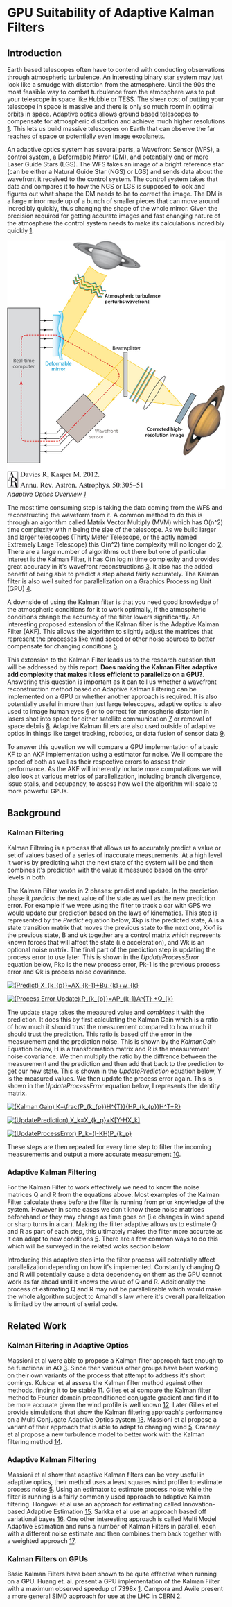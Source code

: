 # GPU Suitability of Adaptive Kalman Filters

## Introduction
Earth based telescopes often have to contend with conducting observations through atmospheric turbulence. An interesting binary star system may just look like a smudge with distortion from the atmosphere. Until the 90s the most feasible way to combat turbulence from the atmosphere was to put your telescope in space like Hubble or TESS. The sheer cost of putting your telescope in space is massive and there is only so much room in optimal orbits in space. Adaptive optics allows ground based telescopes to compensate for atmospheric distortion and achieve much higher resolutions [1][Davies2012]. This lets us build massive telescopes on Earth that can observe the far reaches of space or potentially even image exoplanets. 

An adaptive optics system has several parts, a Wavefront Sensor (WFS), a control system, a Deformable Mirror (DM), and potentially one or more Laser Guide Stars (LGS). The WFS takes an image of a bright reference star (can be either a Natural Guide Star (NGS) or LGS) and sends data about the wavefront it received to the control system. The control system takes that data and compares it to how the NGS or LGS is supposed to look and figures out what shape the DM needs to be to correct the image. The DM is a large mirror made up of a bunch of smaller pieces that can move around incredibly quickly, thus changing the shape of the whole mirror. Given the precision required for getting accurate images and fast changing nature of the atmosphere the control system needs to make its calculations incredibly quickly [1][Davies2012]. 

![AdaptiveOpticsOverview](Figures/AdaptiveOpticsOverviewFromDavies2012.jpeg)
*Adaptive Optics Overview [1][Davies2012]*

The most time consuming step is taking the data coming from the WFS and reconstructing the waveform from it. A common method to do this is through an algorithm called Matrix Vector Multiply (MVM) which has O(n^2) time complexity with n being the size of the telescope. As we build larger and larger telescopes (Thirty Meter Telescope, or the aptly named Extremely Large Telescope) this O(n^2) time complexity will no longer do [2][Shatokhina2014]. There are a large number of algorithms out there but one of particular interest is the Kalman Filter, it has O(n log n) time complexity and provides great accuracy in it's wavefront reconstructions [3][Massioni2011]. It also has the added benefit of being able to predict a step ahead fairly accurately. The Kalman filter is also well suited for parallelization on a Graphics Processing Unit (GPU) [4][Huang2011].

A downside of using the Kalman filter is that you need good knowledge of the atmospheric conditions for it to work optimally, if the atmospheric conditions change the accuracy of the filter lowers significantly. An interesting proposed extension of the Kalman filter is the Adaptive Kalman Filter (AKF). This allows the algorithm to slightly adjust the matrices that represent the processes like wind speed or other noise sources to better compensate for changing conditions [5][Massioni2015].

This extension to the Kalman Filter leads us to the research question that will be addressed by this report. **Does making the Kalman Filter adaptive add complexity that makes it less efficient to parallelize on a GPU?**. Answering this question is important as it can tell us whether a wavefront reconstruction method based on Adaptive Kalman Filtering can be implemented on a GPU or whether another approach is required. It is also potentially useful in more than just large telescopes, adaptive optics is also used to image human eyes [6][Burns2019] or to correct for atmospheric distortion in lasers shot into space for either satellite communication [7][Berkefeld2010] or removal of space debris [8][Phipps2012]. Adaptive Kalman filters are also used outside of adaptive optics in things like target tracking, robotics, or data fusion of sensor data [9][Yang2006].

To answer this question we will compare a GPU implementation of a basic KF to an AKF implementation using a estimator for noise. We'll compare the speed of both as well as their respective errors to assess their performance. As the AKF will inherently include more computations we will also look at various metrics of parallelization, including branch divergence, issue stalls, and occupancy, to assess how well the algorithm will scale to more powerful GPUs. 

## Background
### Kalman Filtering
Kalman Filtering is a process that allows us to accurately predict a value or set of values based of a series of inaccurate measurements. At a high level it works by predicting what the next state of the system will be and then combines it's prediction with the value it measured based on the error levels in both. 

The Kalman Filter works in 2 phases: predict and update. In the prediction phase it *predicts* the next value of the state as well as the new prediction error. For example if we were using the filter to track a car with GPS we would update our prediction based on the laws of kinematics. This step is represented by the *Predict* equation below, Xkp is the predicted state, A is a state transition matrix that moves the previous state to the next one, Xk-1 is the previous state, B and uk together are a control matrix which represents known forces that will affect the state (i.e acceleration), and Wk is an optional noise matrix. The final part of the prediction step is updating the process error to use later. This is shown in the *UpdateProcessError* equation below, Pkp is the new process error, Pk-1 is the previous process error and Qk is process noise covariance.

<a href="https://www.codecogs.com/eqnedit.php?latex=(Predict)&space;X_{k_{p}}=AX_{k-1}&plus;Bu_{k}&plus;w_{k}" target="_blank"><img src="https://latex.codecogs.com/gif.latex?(Predict)&space;X_{k_{p}}=AX_{k-1}&plus;Bu_{k}&plus;w_{k}" title="(Predict) X_{k_{p}}=AX_{k-1}+Bu_{k}+w_{k}" /></a>

<a href="https://www.codecogs.com/eqnedit.php?latex=(Process&space;Error&space;Update)&space;P_{k_{p}}=AP_{k-1}A^{T}&space;&plus;Q_{k}" target="_blank"><img src="https://latex.codecogs.com/gif.latex?(Process&space;Error&space;Update)&space;P_{k_{p}}=AP_{k-1}A^{T}&space;&plus;Q_{k}" title="(Process Error Update) P_{k_{p}}=AP_{k-1}A^{T} +Q_{k}" /></a>

The update stage takes the measured value and *combines* it with the prediction. It does this by first calculating the Kalman Gain which is a ratio of how much it should trust the measurement compared to how much it should trust the prediction. This ratio is based off the error in the measurement and the prediction noise. This is shown by the *KalmanGain* Equation below, H is a transformation matrix and R is the measurement noise covariance. We then multiply the ratio by the diffrence between the measurement and the prediction and then add that back to the prediction to get our new state. This is shown in the *UpdatePrediction* equation below, Y is the measured values. We then update the process error again. This is shown in the *UpdateProcessError* equation below, I represents the identity matrix.

<a href="https://www.codecogs.com/eqnedit.php?latex=(Kalman&space;Gain)&space;K=\frac{P_{k_{p}}H^{T}}{HP_{k_{p}}H^T&plus;R}" target="_blank"><img src="https://latex.codecogs.com/gif.latex?(Kalman&space;Gain)&space;K=\frac{P_{k_{p}}H^{T}}{HP_{k_{p}}H^T&plus;R}" title="(Kalman Gain) K=\frac{P_{k_{p}}H^{T}}{HP_{k_{p}}H^T+R}" /></a>

<a href="https://www.codecogs.com/eqnedit.php?latex=(UpdatePrediction)&space;X_k=X_{k_p}&plus;K[Y-HX_k]" target="_blank"><img src="https://latex.codecogs.com/gif.latex?(UpdatePrediction)&space;X_k=X_{k_p}&plus;K[Y-HX_k]" title="(UpdatePrediction) X_k=X_{k_p}+K[Y-HX_k]" /></a>

<a href="https://www.codecogs.com/eqnedit.php?latex=(UpdateProcessError)&space;P_k=(I-KH)P_{k_p}" target="_blank"><img src="https://latex.codecogs.com/gif.latex?(UpdateProcessError)&space;P_k=(I-KH)P_{k_p}" title="(UpdateProcessError) P_k=(I-KH)P_{k_p}" /></a>

These steps are then repeated for every time step to filter the incoming measurements and output a more accurate measurement [10][Kalman1960].

### Adaptive Kalman Filtering
For the Kalman Filter to work effectively we need to know the noise matrices Q and R from the equations above. Most examples of the Kalman Filter calculate these before the filter is running from prior knowledge of the system. However in some cases we don't know these noise matrices beforehand or they may change as time goes on (i.e changes in wind speed or sharp turns in a car). Making the filter adaptive allows us to estimate Q and R as part of each step, this ultimately makes the filter more accurate as it can adapt to new conditions [5][Massioni2015]. There are a few common ways to do this which will be surveyed in the related woks section below.

Introducing this adaptive step into the filter process will potentially affect parallelization depending on how it's implemented. Constantly changing Q and R will potentially cause a data dependency on them as the GPU cannot work as far ahead until it knows the value of Q and R. Additionally the process of estimating Q and R may not be parallelizable which would make the whole algorithm subject to Amahdl's law where it's overall parallelization is limited by the amount of serial code.

## Related Work
### Kalman Filtering in Adaptive Optics
Massioni et al were able to propose a Kalman filter approach fast enough to be functional in AO [3][Massioni2011]. Since then various other groups have been working on their own variants of the process that attempt to address it's short comings. Kulscar et al assess the Kalman filter method against other methods, finding it to be stable [11][Kulcsar2012]. Gilles et al compare the Kalman filter method to Fourier domain preconditioned conjugate gradient and find it to be more accurate given the wind profile is well known [12][Gilles2013]. Later Gilles et el provide simulations that show the Kalman filtering approach's performance on a Multi Conjugate Adaptive Optics system [13][Gilles2014]. Massioni et al propose a variant of their approach that is able to adapt to changing wind [5][Massioni2015]. Cranney et al propose a new turbulence model to better work with the Kalman filtering method [14][Cranney2017].

### Adaptive Kalman Filtering
Massioni et al show that adaptive Kalman filters can be very useful in adaptive optics, their method uses a least squares wind profiler to estimate process noise [5][Massioni2015]. Using an estimator to estimate process noise while the filter is running is a fairly commonly used approach to adaptive Kalman filtering. Hongwei et al use an approach for estimating called Innovation-based Adaptive Estimation [15][Hongwei2006]. Sarkka et al use an approach based off variational bayes [16][Sarkka2009]. One other interesting approach is called Multi Model Adaptive Estimation and runs a number of Kalman Filters in parallel, each with a different noise estimate and then combines them back together with a weighted approach [17][Kang-hua2007].
### Kalman Filters on GPUs
Basic Kalman Filters have been shown to be quite effective when running on a GPU. Huang et. al. present a GPU implementation of the Kalman Filter with a maximum observed speedup of 7398x [1][Huang2011]. Campora and Awile present a more general SIMD approach for use at the LHC in CERN [2][Campora2018]. 

[Huang2011]: https://ieeexplore.ieee.org/document/6121397 "M.-Y. Huang, S.-C. Wei, B. Huang, and Y.-L. Chang, “Accelerating the Kalman Filter on a GPU,” in 2011 IEEE 17th International Conference on Parallel and Distributed Systems, 2011, pp. 1016–1020, doi: 10.1109/ICPADS.2011.153."

[Campora2018]: https://onlinelibrary.wiley.com/doi/full/10.1002/cpe.4483 "D. H. Campora Perez and O. Awile, “An efficient low-rank Kalman filter for modern SIMD architectures,” Concurrency and Computation: Practice and Experience, vol. 30, no. 23, p. e4483, 2018."

[Davies2012]: https://www.annualreviews.org/doi/abs/10.1146/annurev-astro-081811-125447 "R. Davies and M. Kasper, “Adaptive Optics for Astronomy,” Annual Review of Astronomy and Astrophysics, vol. 50, no. 1, pp. 305–351, 2012, doi: 10.1146/annurev-astro-081811-125447."

[Shatokhina2014]: https://www.spiedigitallibrary.org/conference-proceedings-of-spie/9148/91480P/Fast-algorithm-for-wavefront-reconstruction-in-XAO-SCAO-with-pyramid/10.1117/12.2057375.full "I. Shatokhina, A. Obereder, and R. Ramlau, “Fast algorithm for wavefront reconstruction in XAO/SCAO with pyramid wavefront sensor,” in Adaptive Optics Systems IV, 2014, vol. 9148, p. 91480P, doi: 10.1117/12.2057375."

[Massioni2011]: https://www.osapublishing.org/josaa/abstract.cfm?uri=josaa-28-11-2298 "P. Massioni, C. Kulcsár, H.-F. Raynaud, and J.-M. Conan, “Fast computation of an optimal controller for large-scale adaptive optics,” JOSA A, vol. 28, no. 11, pp. 2298–2309, 2011"

[Massioni2015]: https://www.osapublishing.org/josaa/abstract.cfm?uri=josaa-32-12-2353 "P. Massioni, L. Gilles, and B. Ellerbroek, “Adaptive distributed Kalman filtering with wind estimation for astronomical adaptive optics,” JOSA A, vol. 32, no. 12, pp. 2353–2364, 2015."

[Berkefeld2010]: https://www.spiedigitallibrary.org/conference-proceedings-of-spie/7736/77364C/Adaptive-optics-for-satellite-to-ground-laser-communication-at-the/10.1117/12.857681.full "T. Berkefeld, D. Soltau, R. Czichy, E. Fischer, B. Wandernoth, and Z. Sodnik, “Adaptive optics for satellite-to-ground laser communication at the 1m Telescope of the ESA Optical Ground Station, Tenerife, Spain,” in Adaptive Optics Systems II, 2010, vol. 7736, p. 77364C, doi: 10.1117/12.857681."

[Burns2019]: https://www.ncbi.nlm.nih.gov/pmc/articles/PMC6347528/ "S. A. Burns, A. E. Elsner, K. A. Sapoznik, R. L. Warner, and T. J. Gast, “Adaptive optics imaging of the human retina,” Progress in retinal and eye research, vol. 68, pp. 1–30, 2019."

[Phipps2012]: https://www.sciencedirect.com/science/article/pii/S0273117712001020 "C. R. Phipps et al., “Removing orbital debris with lasers,” Advances in Space Research, vol. 49, no. 9, pp. 1283–1300, May 2012, doi: 10.1016/j.asr.2012.02.003."

[Yang2006]: https://link.springer.com/content/pdf/10.1007/s00190-006-0041-0.pdf "Y. Yang and W. Gao, “An Optimal Adaptive Kalman Filter,” Journal of Geodesy, vol. 80, no. 4, pp. 177–183, Jul. 2006, doi: 10.1007/s00190-006-0041-0."

[Kalman1960]: https://www.cs.unc.edu/~welch/kalman/media/pdf/Kalman1960.pdf "R. E. Kalman, “A New Approach to Linear Filtering and Prediction Problems,” vol. 82, pp. 35–45, 1960, doi: 10.1115/1.3662552."

[Kulcsar2012]: https://www.sciencedirect.com/science/article/pii/S0005109812002750 "C. Kulcsár, H.-F. Raynaud, C. Petit, and J.-M. Conan, “Minimum variance prediction and control for adaptive optics,” Automatica, vol. 48, no. 9, pp. 1939–1954, Sep. 2012, doi: 10.1016/j.automatica.2012.03.030."

[Gilles2013]: https://www.osapublishing.org/josaa/abstract.cfm?uri=josaa-30-5-898 "L. Gilles, P. Massioni, C. Kulcsár, H.-F. Raynaud, and B. Ellerbroek, “Distributed Kalman filtering compared to Fourier domain preconditioned conjugate gradient for laser guide star tomography on extremely large telescopes,” JOSA A, vol. 30, no. 5, pp. 898–909, 2013."

[Gilles2014]: https://www.spiedigitallibrary.org/conference-proceedings-of-spie/9148/91484L/Kalman-filter-design-for-atmospheric-tip-tilt-tip-tilt-anisoplanatism/10.1117/12.2057400.full "L. Gilles et al., “Kalman filter design for atmospheric tip/tilt, tip/tilt anisoplanatism and focus filtering on extremely large telescopes,” in Adaptive Optics Systems IV, 2014, vol. 9148, p. 91484L."

[Cranney2017]: https://www.researchgate.net/publication/323347638_Modeling_and_identification_of_adaptive_optics_systems_to_satisfy_distributed_Kalman_filter_model_structural_constraints "J. Cranney, J. Dona, P. Piatrou, F. Rigaut, and V. Korkiakoski, “Modeling and identification of adaptive optics systems to satisfy distributed Kalman filter model structural constraints,” 2017, pp. 17–22, doi: 10.1109/ANZCC.2017.8298437."

[Hongwei2006]: https://ieeexplore.ieee.org/document/6071380?arnumber=6071380&tag=1 "B. Hongwei, J. Zhihua, and T. Weifeng, “IAE-adaptive Kalman filter for INS/GPS integrated navigation system,” Journal of Systems Engineering and Electronics, vol. 17, no. 3, pp. 502–508, Sep. 2006, doi: 10.1016/S1004-4132(06)60086-8."

[Sarkka2009]: https://ieeexplore.ieee.org/abstract/document/4796261?casa_token=nA3IcN7AwuQAAAAA:2m3sgLVWFzrIaq3P55MJo7IL1N12k-vQlV-JKVuunytrkbXMiECC58IVl31zDNpE-ha8hbOFG9M "S. Sarkka and A. Nummenmaa, “Recursive Noise Adaptive Kalman Filtering by Variational Bayesian Approximations,” IEEE Transactions on Automatic Control, vol. 54, no. 3, pp. 596–600, Mar. 2009, doi: 10.1109/TAC.2008.2008348."

[Kang-hua2007]: https://ieeexplore.ieee.org/abstract/document/4318773?casa_token=hzYWkMPo2pYAAAAA:bIHXCIo2XdAIl_OFhZOeLmAx4oNpnhRExr6nmPiAjX9szEeaQhSLsqOsfGd4NCG_YNmCeQyPgaw "T. Kang-hua, W. Mei-ping, and H. Xiao-ping, “Multiple Model Kalman Filtering for MEMS-IMU/GPS Integrated Navigation,” in 2007 2nd IEEE Conference on Industrial Electronics and Applications, 2007, pp. 2062–2066, doi: 10.1109/ICIEA.2007.4318773."
